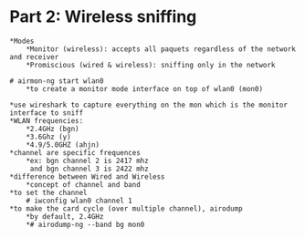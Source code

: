 Part 2: Wireless sniffing
========

	*Modes
		*Monitor (wireless): accepts all paquets regardless of the network and receiver
		*Promiscious (wired & wireless): sniffing only in the network
	
	# airmon-ng start wlan0
		*to create a monitor mode interface on top of wlan0 (mon0)

	*use wireshark to capture everything on the mon which is the monitor interface to sniff
	*WLAN frequencies:
		*2.4GHz (bgn)
		*3.6Ghz (y)
		*4.9/5.0GHZ (ahjn)
	*channel are specific frequences
		*ex: bgn channel 2 is 2417 mhz
		 and bgn channel 3 is 2422 mhz
	*difference between Wired and Wireless
		*concept of channel and band
	*to set the channel
		# iwconfig wlan0 channel 1
	*to make the card cycle (over multiple channel), airodump
		*by default, 2.4GHz
		*# airodump-ng --band bg mon0
